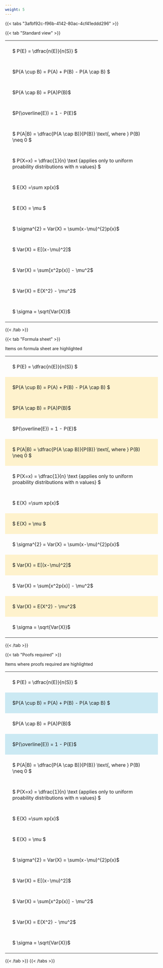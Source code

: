 ```yaml
---
weight: 5
---
```


{{< tabs "3afbf92c-f96b-4142-80ac-4cf41eddd296" >}}

{{< tab "Standard view" >}}

<style type="text/css">
#T_e907d th.col_heading {
  text-align: left;
  font-size: 1em;
}
#T_e907d td {
  text-align: left;
  font-size: 1em;
  padding: 1.5em;
}
</style>
<table id="T_e907d">
  <thead>
  </thead>
  <tbody>
    <tr>
      <td id="T_e907d_row0_col0" class="data row0 col0" >$ P(E) = \dfrac{n(E)}{n(S)} $</td>
    </tr>
    <tr>
      <td id="T_e907d_row1_col0" class="data row1 col0" >$P(A \cup B) = P(A) + P(B) - P(A \cap B) $</td>
    </tr>
    <tr>
      <td id="T_e907d_row2_col0" class="data row2 col0" >$P(A \cap B)  = P(A)P(B)$</td>
    </tr>
    <tr>
      <td id="T_e907d_row3_col0" class="data row3 col0" >$P(\overline{E}) = 1 - P(E)$</td>
    </tr>
    <tr>
      <td id="T_e907d_row4_col0" class="data row4 col0" >$ P(A|B) = \dfrac{P(A \cap B)}{P(B)} \text{, where } P(B) \neq 0 $</td>
    </tr>
    <tr>
      <td id="T_e907d_row5_col0" class="data row5 col0" >$ P(X=x) =  \dfrac{1}{n} 
\text {applies only to uniform proability distributions with n values} $</td>
    </tr>
    <tr>
      <td id="T_e907d_row6_col0" class="data row6 col0" >$ E(X) =\sum xp(x)$</td>
    </tr>
    <tr>
      <td id="T_e907d_row7_col0" class="data row7 col0" >$ E(X) = \mu $</td>
    </tr>
    <tr>
      <td id="T_e907d_row8_col0" class="data row8 col0" >$ \sigma^{2} = Var(X) = \sum(x-\mu)^{2}p(x)$</td>
    </tr>
    <tr>
      <td id="T_e907d_row9_col0" class="data row9 col0" >$ Var(X) = E[(x-\mu)^2]$</td>
    </tr>
    <tr>
      <td id="T_e907d_row10_col0" class="data row10 col0" >$ Var(X) = \sum[x^2p(x)] - \mu^2$</td>
    </tr>
    <tr>
      <td id="T_e907d_row11_col0" class="data row11 col0" >$ Var(X) = E(X^2) - \mu^2$</td>
    </tr>
    <tr>
      <td id="T_e907d_row12_col0" class="data row12 col0" >$ \sigma = \sqrt{Var(X)}$</td>
    </tr>
  </tbody>
</table>
{{< /tab >}}

{{< tab "Formula sheet" >}}

Items on formula sheet are highlighted 
<br>
<style type="text/css">
#T_f5525 th.col_heading {
  text-align: left;
  font-size: 1em;
}
#T_f5525 td {
  text-align: left;
  font-size: 1em;
  padding: 1.5em;
}
#T_f5525_row0_col0, #T_f5525_row3_col0, #T_f5525_row5_col0, #T_f5525_row6_col0, #T_f5525_row8_col0, #T_f5525_row10_col0, #T_f5525_row12_col0 {
  background-color: rgba(0,0,0,0);
}
#T_f5525_row1_col0, #T_f5525_row2_col0, #T_f5525_row4_col0, #T_f5525_row7_col0, #T_f5525_row9_col0, #T_f5525_row11_col0 {
  background-color: rgba(255,194,10, 0.2);
}
</style>
<table id="T_f5525">
  <thead>
  </thead>
  <tbody>
    <tr>
      <td id="T_f5525_row0_col0" class="data row0 col0" >$ P(E) = \dfrac{n(E)}{n(S)} $</td>
    </tr>
    <tr>
      <td id="T_f5525_row1_col0" class="data row1 col0" >$P(A \cup B) = P(A) + P(B) - P(A \cap B) $</td>
    </tr>
    <tr>
      <td id="T_f5525_row2_col0" class="data row2 col0" >$P(A \cap B)  = P(A)P(B)$</td>
    </tr>
    <tr>
      <td id="T_f5525_row3_col0" class="data row3 col0" >$P(\overline{E}) = 1 - P(E)$</td>
    </tr>
    <tr>
      <td id="T_f5525_row4_col0" class="data row4 col0" >$ P(A|B) = \dfrac{P(A \cap B)}{P(B)} \text{, where } P(B) \neq 0 $</td>
    </tr>
    <tr>
      <td id="T_f5525_row5_col0" class="data row5 col0" >$ P(X=x) =  \dfrac{1}{n} 
\text {applies only to uniform proability distributions with n values} $</td>
    </tr>
    <tr>
      <td id="T_f5525_row6_col0" class="data row6 col0" >$ E(X) =\sum xp(x)$</td>
    </tr>
    <tr>
      <td id="T_f5525_row7_col0" class="data row7 col0" >$ E(X) = \mu $</td>
    </tr>
    <tr>
      <td id="T_f5525_row8_col0" class="data row8 col0" >$ \sigma^{2} = Var(X) = \sum(x-\mu)^{2}p(x)$</td>
    </tr>
    <tr>
      <td id="T_f5525_row9_col0" class="data row9 col0" >$ Var(X) = E[(x-\mu)^2]$</td>
    </tr>
    <tr>
      <td id="T_f5525_row10_col0" class="data row10 col0" >$ Var(X) = \sum[x^2p(x)] - \mu^2$</td>
    </tr>
    <tr>
      <td id="T_f5525_row11_col0" class="data row11 col0" >$ Var(X) = E(X^2) - \mu^2$</td>
    </tr>
    <tr>
      <td id="T_f5525_row12_col0" class="data row12 col0" >$ \sigma = \sqrt{Var(X)}$</td>
    </tr>
  </tbody>
</table>
{{< /tab >}}

{{< tab "Poofs required" >}}

Items where proofs required are highlighted 
<br>
<style type="text/css">
#T_d68e4 th.col_heading {
  text-align: left;
  font-size: 1em;
}
#T_d68e4 td {
  text-align: left;
  font-size: 1em;
  padding: 1.5em;
}
#T_d68e4_row0_col0, #T_d68e4_row2_col0, #T_d68e4_row4_col0, #T_d68e4_row5_col0, #T_d68e4_row6_col0, #T_d68e4_row7_col0, #T_d68e4_row8_col0, #T_d68e4_row9_col0, #T_d68e4_row10_col0, #T_d68e4_row11_col0, #T_d68e4_row12_col0 {
  background-color: rgba(0,0,0,0);
}
#T_d68e4_row1_col0, #T_d68e4_row3_col0 {
  background-color: rgba(0,150,200, 0.2);
}
</style>
<table id="T_d68e4">
  <thead>
  </thead>
  <tbody>
    <tr>
      <td id="T_d68e4_row0_col0" class="data row0 col0" >$ P(E) = \dfrac{n(E)}{n(S)} $</td>
    </tr>
    <tr>
      <td id="T_d68e4_row1_col0" class="data row1 col0" >$P(A \cup B) = P(A) + P(B) - P(A \cap B) $</td>
    </tr>
    <tr>
      <td id="T_d68e4_row2_col0" class="data row2 col0" >$P(A \cap B)  = P(A)P(B)$</td>
    </tr>
    <tr>
      <td id="T_d68e4_row3_col0" class="data row3 col0" >$P(\overline{E}) = 1 - P(E)$</td>
    </tr>
    <tr>
      <td id="T_d68e4_row4_col0" class="data row4 col0" >$ P(A|B) = \dfrac{P(A \cap B)}{P(B)} \text{, where } P(B) \neq 0 $</td>
    </tr>
    <tr>
      <td id="T_d68e4_row5_col0" class="data row5 col0" >$ P(X=x) =  \dfrac{1}{n} 
\text {applies only to uniform proability distributions with n values} $</td>
    </tr>
    <tr>
      <td id="T_d68e4_row6_col0" class="data row6 col0" >$ E(X) =\sum xp(x)$</td>
    </tr>
    <tr>
      <td id="T_d68e4_row7_col0" class="data row7 col0" >$ E(X) = \mu $</td>
    </tr>
    <tr>
      <td id="T_d68e4_row8_col0" class="data row8 col0" >$ \sigma^{2} = Var(X) = \sum(x-\mu)^{2}p(x)$</td>
    </tr>
    <tr>
      <td id="T_d68e4_row9_col0" class="data row9 col0" >$ Var(X) = E[(x-\mu)^2]$</td>
    </tr>
    <tr>
      <td id="T_d68e4_row10_col0" class="data row10 col0" >$ Var(X) = \sum[x^2p(x)] - \mu^2$</td>
    </tr>
    <tr>
      <td id="T_d68e4_row11_col0" class="data row11 col0" >$ Var(X) = E(X^2) - \mu^2$</td>
    </tr>
    <tr>
      <td id="T_d68e4_row12_col0" class="data row12 col0" >$ \sigma = \sqrt{Var(X)}$</td>
    </tr>
  </tbody>
</table>
{{< /tab >}}
{{< /tabs >}}